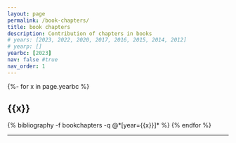 ```yaml
---
layout: page
permalink: /book-chapters/
title: book chapters
description: Contribution of chapters in books
# years: [2023, 2022, 2020, 2017, 2016, 2015, 2014, 2012]
# yearp: []
yearbc: [2023]
nav: false #true
nav_order: 1
---
```


<!-- ## Book Chapters -->
<div class="publications">

{%- for x in page.yearbc %}
  <h2 class="year">{{x}}</h2>
  {% bibliography -f bookchapters -q @*[year={{x}}]* %}
{% endfor %}

</div>

-------------------------------------------------------------------------------------------------------------------
